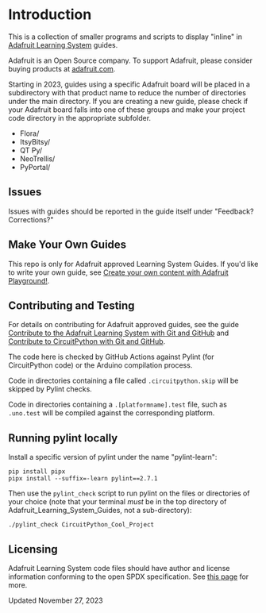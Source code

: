 # Introduction

This is a collection of smaller programs and scripts to display "inline" in [Adafruit Learning System][learn] guides.

Adafruit is an Open Source company. To support Adafruit, please consider buying products at [adafruit.com](https://www.adafruit.com/).

Starting in 2023, guides using a specific Adafruit board will be placed in a subdirectory with that product name to reduce the number of directories under the main directory. If you are creating a new guide, please check if your Adafruit board falls into one of these groups and make your project code directory in the appropriate subfolder.

* Flora/
* ItsyBitsy/
* QT Py/
* NeoTrellis/
* PyPortal/

## Issues

Issues with guides should be reported in the guide itself under "Feedback? Corrections?"

## Make Your Own Guides

This repo is only for Adafruit approved Learning System Guides. If you'd like to write your own guide, see [Create your own content with Adafruit Playground!](https://learn.adafruit.com/adafruit-playground-notes).

## Contributing and Testing

For details on contributing for Adafruit approved guides, see the guide [Contribute to the Adafruit Learning System with Git and GitHub](https://learn.adafruit.com/contribute-to-the-adafruit-learning-system-with-git-and-github) and [Contribute to CircuitPython with Git and GitHub](https://learn.adafruit.com/contribute-to-circuitpython-with-git-and-github/github-personal-access-token).

The code here is checked by GitHub Actions against Pylint (for CircuitPython code) or the Arduino compilation process.

Code in directories containing a file called `.circuitpython.skip` will be skipped by Pylint checks.

Code in directories containing a `.[platformname].test` file, such as `.uno.test` will be compiled against the corresponding platform.

[learn]: https://learn.adafruit.com/

## Running pylint locally
Install a specific version of pylint under the name "pylint-learn":
```
pip install pipx
pipx install --suffix=-learn pylint==2.7.1
```
Then use the `pylint_check` script to run pylint on the files or directories
of your choice (note that your terminal *must* be in the top directory of
Adafruit_Learning_System_Guides, not a sub-directory):
```
./pylint_check CircuitPython_Cool_Project
```
## Licensing

Adafruit Learning System code files should have author and license information conforming to the open SPDX specification.
See [this page](https://learn.adafruit.com/contribute-to-the-adafruit-learning-system-with-git-and-github/add-author-and-license-information) for more.

Updated November 27, 2023
